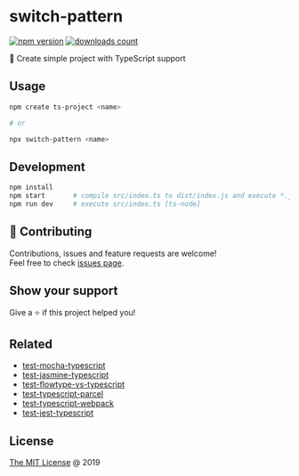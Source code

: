 # switch-pattern

[![npm version](https://badge.fury.io/js/switch-pattern.svg)](https://badge.fury.io/js/switch-pattern)
[![downloads count](https://img.shields.io/npm/dt/switch-pattern.svg)](https://www.npmjs.com/package/switch-pattern)

:hammer: Create simple project with TypeScript support

## Usage

```bash
npm create ts-project <name>

# or

npx switch-pattern <name>
```

## Development

```bash
npm install
npm start       # compile src/index.ts to dist/index.js and execute *.js file [node]
npm run dev     # execute src/index.ts [ts-node]
```

## 🤝 Contributing

Contributions, issues and feature requests are welcome!<br/>
Feel free to check [issues page](https://github.com/piecioshka/switch-pattern/issues/).

## Show your support

Give a ⭐️ if this project helped you!

## Related

* [test-mocha-typescript](https://github.com/piecioshka/test-mocha-typescript)
* [test-jasmine-typescript](https://github.com/piecioshka/test-jasmine-typescript)
* [test-flowtype-vs-typescript](https://github.com/piecioshka/test-flowtype-vs-typescript)
* [test-typescript-parcel](https://github.com/piecioshka/test-typescript-parcel)
* [test-typescript-webpack](https://github.com/piecioshka/test-typescript-webpack)
* [test-jest-typescript](https://github.com/piecioshka/test-jest-typescript)

## License

[The MIT License](http://piecioshka.mit-license.org) @ 2019
